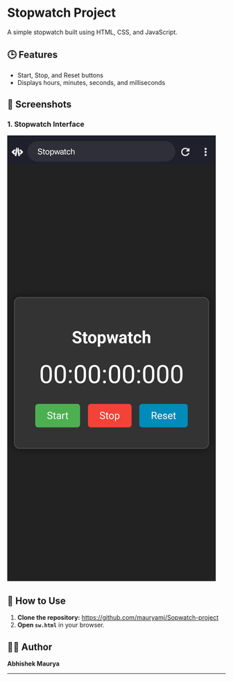 # Stopwatch Project  
A simple stopwatch built using HTML, CSS, and JavaScript.

## 🕒 Features  
- Start, Stop, and Reset buttons  
- Displays hours, minutes, seconds, and milliseconds  

## 📸 Screenshots  
### 1. Stopwatch Interface  
![Stopwatch Screenshot](./Screenshots/stopwatch.jpg)

## 🚀 How to Use  
1. **Clone the repository:**
https://github.com/mauryamj/Sopwatch-project
2. **Open `sw.html`** in your browser.

## 👨‍💻 Author  
**Abhishek Maurya**  

---
